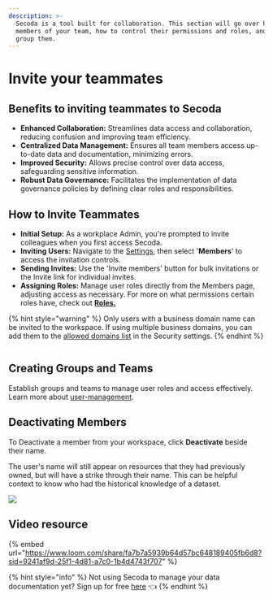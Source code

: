 ```yaml
---
description: >-
  Secoda is a tool built for collaboration. This section will go over how to add
  members of your team, how to control their permissions and roles, and how to
  group them.
---
```


# Invite your teammates

## **Benefits** to inviting teammates to Secoda

* **Enhanced Collaboration:** Streamlines data access and collaboration, reducing confusion and improving team efficiency.
* **Centralized Data Management:** Ensures all team members access up-to-date data and documentation, minimizing errors.
* **Improved Security:** Allows precise control over data access, safeguarding sensitive information.
* **Robust Data Governance:** Facilitates the implementation of data governance policies by defining clear roles and responsibilities.

## **How to Invite Teammates**

* **Initial Setup:** As a workplace Admin, you're prompted to invite colleagues when you first access Secoda.
* **Inviting Users:** Navigate to the [Settings](../../../readme/secoda-as-an-admin/settings.md), then select '**Members**' to access the invitation controls.
* **Sending Invites:** Use the 'Invite members' button for bulk invitations or the Invite link for individual invites.
* **Assigning Roles:** Manage user roles directly from the Members page, adjusting access as necessary. For more on what permissions certain roles have, check out [**Roles.**](../../../user-management/roles.md)

{% hint style="warning" %}
Only users with a business domain name can be invited to the workspace. If using multiple business domains, you can add them to the [allowed domains list](../../../readme/secoda-as-an-admin/customize-the-workspace.md#allowed-domains) in the Security settings.&#x20;
{% endhint %}

<figure><img src="../../../.gitbook/assets/Screenshot 2024-06-20 at 12.39.15 PM.png" alt=""><figcaption></figcaption></figure>

## **Creating Groups and Teams**

Establish groups and teams to manage user roles and access effectively. Learn more about [user-management](../../../user-management/ "mention").

## Deactivating Members

To Deactivate a member from your workspace, click **Deactivate** beside their name.&#x20;

The user's name will still appear on resources that they had previously owned, but will have a strike through their name. This can be helpful context to know who had the historical knowledge of a dataset.

![](https://secoda-public-media-assets.s3.amazonaws.com/06102896-2f76-4c6c-b45b-454c39ffb8f1.png)

## Video resource

{% embed url="https://www.loom.com/share/fa7b7a5939b64d57bc648189405fb6d8?sid=9241af9d-25f1-4d81-a7c0-1b4d4743f707" %}

{% hint style="info" %}
Not using Secoda to manage your data documentation yet? Sign up for free [here](https://app.secoda.co/) 👈
{% endhint %}
